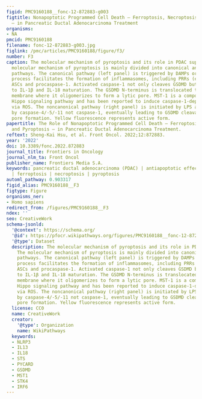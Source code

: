 ```yaml
---
figid: PMC9160188__fonc-12-872883-g003
figtitle: Nonapoptotic Programmed Cell Death — Ferroptosis, Necroptosis, and Pyroptosis
  — in Pancreatic Ductal Adenocarcinoma Treatment
organisms:
- NA
pmcid: PMC9160188
filename: fonc-12-872883-g003.jpg
figlink: /pmc/articles/PMC9160188/figure/f3/
number: F3
caption: The molecular mechanism of pyroptosis and its role in PDAC suppression. The
  molecular mechanism of pyroptosis is mainly divided into canonical and noncanonical
  pathways. The canonical pathway (left panel) is triggered by DAMPs or PAMPs. This
  process facilitates the formation of inflammasomes, including PRRs (e.g., NLRP3),
  ASCs and procaspase-1. Activated caspase-1 not only cleaves GSDMD but also contributes
  to IL-1β and IL-18 maturation. The GSDMD N-terminus is translocated to the plasma
  membrane where it oligomerizes to form a lytic pore. MST-1 is a component of the
  Hippo signaling pathway and has been reported to induce caspase-1-dependent pyroptosis
  via ROS. The noncanonical pathway (right panel) is initiated by LPS and executed
  by caspase-4/-5/-11 not caspase-1, eventually leading to GSDMD cleavage and membrane
  pore formation. Yellow fluorescence represents active form.
papertitle: The Role of Nonapoptotic Programmed Cell Death — Ferroptosis, Necroptosis,
  and Pyroptosis — in Pancreatic Ductal Adenocarcinoma Treatment.
reftext: Sheng-Kai Hsu, et al. Front Oncol. 2022;12:872883.
year: '2022'
doi: 10.3389/fonc.2022.872883
journal_title: Frontiers in Oncology
journal_nlm_ta: Front Oncol
publisher_name: Frontiers Media S.A.
keywords: pancreatic ductal adenocarcinoma (PDAC) | antiapoptotic effect | chemoresistance
  | ferroptosis | necroptosis | pyroptosis
automl_pathway: 0.903317
figid_alias: PMC9160188__F3
figtype: Figure
organisms_ner:
- Homo sapiens
redirect_from: /figures/PMC9160188__F3
ndex: ''
seo: CreativeWork
schema-jsonld:
  '@context': https://schema.org/
  '@id': https://pfocr.wikipathways.org/figures/PMC9160188__fonc-12-872883-g003.html
  '@type': Dataset
  description: The molecular mechanism of pyroptosis and its role in PDAC suppression.
    The molecular mechanism of pyroptosis is mainly divided into canonical and noncanonical
    pathways. The canonical pathway (left panel) is triggered by DAMPs or PAMPs. This
    process facilitates the formation of inflammasomes, including PRRs (e.g., NLRP3),
    ASCs and procaspase-1. Activated caspase-1 not only cleaves GSDMD but also contributes
    to IL-1β and IL-18 maturation. The GSDMD N-terminus is translocated to the plasma
    membrane where it oligomerizes to form a lytic pore. MST-1 is a component of the
    Hippo signaling pathway and has been reported to induce caspase-1-dependent pyroptosis
    via ROS. The noncanonical pathway (right panel) is initiated by LPS and executed
    by caspase-4/-5/-11 not caspase-1, eventually leading to GSDMD cleavage and membrane
    pore formation. Yellow fluorescence represents active form.
  license: CC0
  name: CreativeWork
  creator:
    '@type': Organization
    name: WikiPathways
  keywords:
  - NLRP3
  - IL13
  - IL18
  - STS
  - PYCARD
  - GSDMD
  - MST1
  - STK4
  - IRF6
---
```

